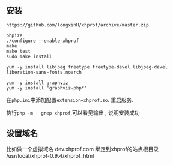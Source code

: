 ## 安装 

```shell
https://github.com/longxinH/xhprof/archive/master.zip

phpize
./configure --enable-xhprof
make
make test
sudo make install

yum -y install libjpeg freetype freetype-devel libjpeg-devel liberation-sans-fonts.noarch 

yum -y install graphviz
yum -y install 'graphviz-php*'

```

在`php.ini`中添加配置`extension=xhprof.so`. 重启服务.

执行`php -m | grep xhprof`,可以看见输出 , 说明安装成功

## 设置域名

比如做一个虚拟域名 dev.xhprof.com
绑定到xhprof的站点根目录 /usr/local/xhprof-0.9.4/xhprof_html





